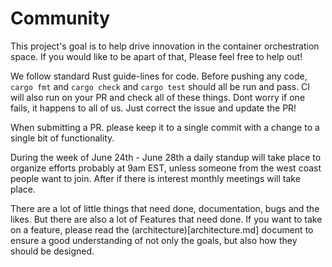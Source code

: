 # Community

This project's goal is to help drive innovation in the container orchestration space. If you would like to be apart of that, Please feel free to help out!

We follow standard Rust guide-lines for code. Before pushing any code,  `cargo fmt` and `cargo check` and `cargo test` should all be run and pass. CI will also run on your PR and check all of these things. Dont worry if one fails, it happens to all of us. Just correct the issue and update the PR!

When submitting a PR. please keep it to a single commit with a change to a single bit of functionality.

During the week of June 24th - June 28th a daily standup will take place to organize efforts probably at 9am EST, unless someone from the west coast people want to join. After if there is interest monthly meetings will take place.

There are a lot of little things that need done, documentation, bugs and the likes. But there are also a lot of Features that need done. If you want to take on a feature, please read the (architecture)[architecture.md] document to ensure a good understanding of not only the goals, but also how they should be designed.
